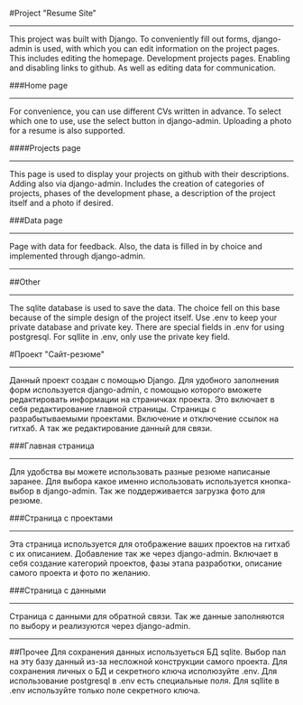 #Project "Resume Site"
___
This project was built with Django. To conveniently fill out forms, django-admin is used, with which you can edit information on the project pages. This includes editing the homepage. Development projects pages. Enabling and disabling links to github. As well as editing data for communication.

###Home page
___
For convenience, you can use different CVs written in advance. To select which one to use, use the select button in django-admin. Uploading a photo for a resume is also supported.

####Projects page
___
This page is used to display your projects on github with their descriptions. Adding also via django-admin. Includes the creation of categories of projects, phases of the development phase, a description of the project itself and a photo if desired.

###Data page
___
Page with data for feedback. Also, the data is filled in by choice and implemented through django-admin.
___
##Other
___
The sqlite database is used to save the data. The choice fell on this base because of the simple design of the project itself. Use .env to keep your private database and private key. There are special fields in .env for using postgresql. For sqllite in .env, only use the private key field. 



#Проект "Сайт-резюме"
____
Данный проект создан с помощью Django. Для удобного заполнения форм используется django-admin, с помощью которого вможете редактировать
информации на страничках проекта. Это включает в себя редактирование главной страницы. Страницы с разрабытываемыми проектами. Включение и отключение ссылок на гитхаб. А так же редактирование данный для связи.

###Главная страница
____
Для удобства вы можете использовать разные резюме написаные заранее. Для выбора какое именно использовать используется кнопка-выбор в django-admin.
Так же поддерживается загрузка фото для резюме.

###Страница с проектами
___
Эта страница используется для отображение ваших проектов на гитхаб с их описанием.
Добавление так же через django-admin. Включает в себя создание категорий проектов, фазы этапа разработки, описание самого проекта и фото по желанию.


###Страница с данными
___
Страница с данными для обратной связи. Так же данные заполняются по выбору и реализуются через django-admin.
___
##Прочее
Для сохранения данных используеться БД sqlite. Выбор пал на эту базу данный из-за несложной конструкции самого проекта.
Для сохранения личных о БД и секретного ключа исполюзуйте .env. Для использование postgresql в .env есть специальные поля. Для sqllite в .env используйте только поле секретного ключа.